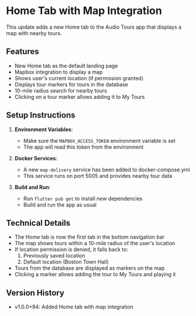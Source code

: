 # Home Tab with Map Integration

This update adds a new Home tab to the Audio Tours app that displays a map with nearby tours.

## Features

- New Home tab as the default landing page
- Mapbox integration to display a map
- Shows user's current location (if permission granted)
- Displays tour markers for tours in the database
- 10-mile radius search for nearby tours
- Clicking on a tour marker allows adding it to My Tours

## Setup Instructions

1. **Environment Variables**:
   - Make sure the `MAPBOX_ACCESS_TOKEN` environment variable is set
   - The app will read this token from the environment

2. **Docker Services**:
   - A new `map-delivery` service has been added to docker-compose.yml
   - This service runs on port 5005 and provides nearby tour data

3. **Build and Run**:
   - Run `flutter pub get` to install new dependencies
   - Build and run the app as usual

## Technical Details

- The Home tab is now the first tab in the bottom navigation bar
- The map shows tours within a 10-mile radius of the user's location
- If location permission is denied, it falls back to:
  1. Previously saved location
  2. Default location (Boston Town Hall)
- Tours from the database are displayed as markers on the map
- Clicking a marker allows adding the tour to My Tours and playing it

## Version History

- v1.0.0+94: Added Home tab with map integration